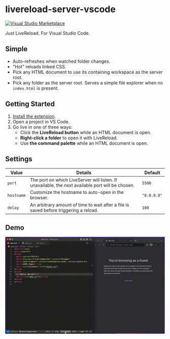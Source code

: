 # livereload-server-vscode

[![Visual Studio Marketplace](https://vsmarketplacebadge.apphb.com/version/thebearingedge.livereload-server.svg)](https://marketplace.visualstudio.com/items?itemName=thebearingedge.livereload-server)

Just LiveReload. For Visual Studio Code.

## Simple

- Auto-refreshes when watched folder changes.
- "Hot" reloads linked CSS.
- Pick any HTML document to use its containing workspace as the server root.
- Pick any folder as the server root. Serves a simple file explorer when no `index.html` is present.

## Getting Started

1. [Install the extension](https://marketplace.visualstudio.com/items?itemName=thebearingedge.livereload-server).
1. Open a project in VS Code.
1. Go live in one of three ways:
    - Click the **LiveReload button** while an HTML document is open.
    - **Right-click a folder** to open it with LiveReload.
    - Use **the command palette** while an HTML document is open.

## Settings

| Value      | Details                                                                                           | Default     |
| ---------- | ------------------------------------------------------------------------------------------------- | ----------- |
| `port`     | The port on which LiveServer will listen. If unavailable, the next available port will be chosen. | `5500`      |
| `hostname` | Customize the hostname to auto-open in the browser.                                               | `"0.0.0.0"` |
| `delay`    | An arbitrary amount of time to wait after a file is saved before triggering a reload.             | `100`       |

## Demo

![Interpolated Values](https://raw.githubusercontent.com/thebearingedge/livereload-server-vscode/main/images/livereload-server.gif)
